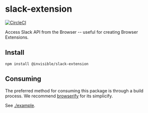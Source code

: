 # slack-extension

[![CircleCI](https://circleci.com/gh/invisible-tech/slack-browser-api/tree/master.svg?style=svg)](https://circleci.com/gh/invisible-tech/slack-browser-api/tree/master)

Access Slack API from the Browser -- useful for creating Browser Extensions.

## Install

```
npm install @invisible/slack-extension
```

## Consuming

The preferred method for consuming this package is through a build process.
We recommend [browserify](http://browserify.org) for its simplicify.

See [./example](./example).
